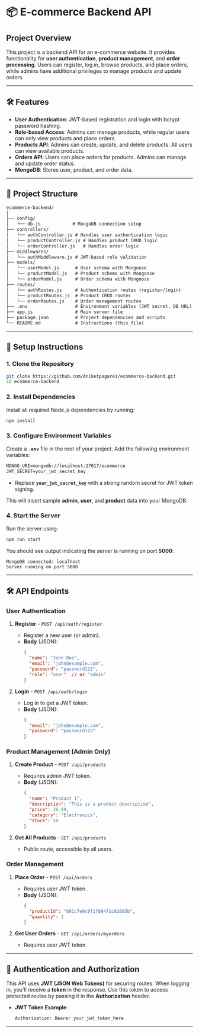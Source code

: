 
# 📦 E-commerce Backend API

## Project Overview

This project is a backend API for an e-commerce website. It provides functionality for **user authentication**, **product management**, and **order processing**. Users can register, log in, browse products, and place orders, while admins have additional privileges to manage products and update orders.

---

## 🛠️ Features

- **User Authentication**: JWT-based registration and login with bcrypt password hashing.
- **Role-based Access**: Admins can manage products, while regular users can only view products and place orders.
- **Products API**: Admins can create, update, and delete products. All users can view available products.
- **Orders API**: Users can place orders for products. Admins can manage and update order status.
- **MongoDB**: Stores user, product, and order data.

---

## 📂 Project Structure

```txt
ecommerce-backend/
│
├── config/
│   └── db.js            # MongoDB connection setup
├── controllers/
│   └── authController.js # Handles user authentication logic
│   └── productController.js # Handles product CRUD logic
│   └── orderController.js   # Handles order logic
├── middlewares/
│   └── authMiddleware.js # JWT-based role validation
├── models/
│   └── userModel.js      # User schema with Mongoose
│   └── productModel.js   # Product schema with Mongoose
│   └── orderModel.js     # Order schema with Mongoose
├── routes/
│   └── authRoutes.js     # Authentication routes (register/login)
│   └── productRoutes.js  # Product CRUD routes
│   └── orderRoutes.js    # Order management routes
├── .env                  # Environment variables (JWT secret, DB URL)
├── app.js                # Main server file
├── package.json          # Project dependencies and scripts
└── README.md             # Instructions (this file)
```

---

## 🚀 Setup Instructions

### 1. Clone the Repository

```bash
git clone https://github.com/Aniketpagare1/ecommerce-backend.git
cd ecommerce-backend
```

### 2. Install Dependencies

Install all required Node.js dependencies by running:

```bash
npm install
```

### 3. Configure Environment Variables

Create a **`.env`** file in the root of your project. Add the following environment variables:

```txt
MONGO_URI=mongodb://localhost:27017/ecommerce  
JWT_SECRET=your_jwt_secret_key
```

- Replace **`your_jwt_secret_key`** with a strong random secret for JWT token signing.


This will insert sample **admin**, **user**, and **product** data into your MongoDB.

### 4. Start the Server

Run the server using:

```bash
npm run start
```

You should see output indicating the server is running on port **5000**:

```
MongoDB connected: localhost
Server running on port 5000
```

---

## 🛠️ API Endpoints

### **User Authentication**

1. **Register** - `POST /api/auth/register`
   - Register a new user (or admin).
   - **Body** (JSON):
     ```json
     {
       "name": "John Doe",
       "email": "john@example.com",
       "password": "password123",
       "role": "user"  // or "admin"
     }
     ```

2. **Login** - `POST /api/auth/login`
   - Log in to get a JWT token.
   - **Body** (JSON):
     ```json
     {
       "email": "john@example.com",
       "password": "password123"
     }
     ```

### **Product Management (Admin Only)**

1. **Create Product** - `POST /api/products`
   - Requires admin JWT token.
   - **Body** (JSON):
     ```json
     {
       "name": "Product 1",
       "description": "This is a product description",
       "price": 29.99,
       "category": "Electronics",
       "stock": 50
     }
     ```

2. **Get All Products** - `GET /api/products`
   - Public route, accessible by all users.

### **Order Management**

1. **Place Order** - `POST /api/orders`
   - Requires user JWT token.
   - **Body** (JSON):
     ```json
     {
       "productId": "601c7e0c9f1f88471c82895b",
       "quantity": 2
     }
     ```

2. **Get User Orders** - `GET /api/orders/myorders`
   - Requires user JWT token.

---

## 🔑 Authentication and Authorization

This API uses **JWT (JSON Web Tokens)** for securing routes. When logging in, you’ll receive a **token** in the response. Use this token to access protected routes by passing it in the **Authorization** header.

- **JWT Token Example**:
  ```txt
  Authorization: Bearer your_jwt_token_here
  ```

---



